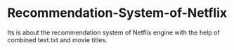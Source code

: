 # Recommendation-System-of-Netflix
Its is about the recommendation system of Netflix engine with the help of combined text.txt and movie titles.
